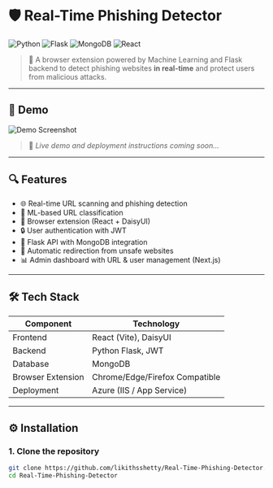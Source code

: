 # 🛡️ Real-Time Phishing Detector

![Python](https://img.shields.io/badge/Python-3.10%2B-blue?logo=python)
![Flask](https://img.shields.io/badge/Backend-Flask-green?logo=flask)
![MongoDB](https://img.shields.io/badge/Database-MongoDB-lightgrey?logo=mongodb)
![React](https://img.shields.io/badge/Frontend-React-blue?logo=react)

> 🔐 A browser extension powered by Machine Learning and Flask backend to detect phishing websites **in real-time** and protect users from malicious attacks.

---

## 📸 Demo

![Demo Screenshot](./assets/demo.gif)

> 🚧 _Live demo and deployment instructions coming soon..._

---

## 🔍 Features

- 🌐 Real-time URL scanning and phishing detection
- 🧠 ML-based URL classification
- 🧩 Browser extension (React + DaisyUI)
- 🔒 User authentication with JWT
- 📡 Flask API with MongoDB integration
- 🔔 Automatic redirection from unsafe websites
- 📊 Admin dashboard with URL & user management (Next.js)

---

## 🛠️ Tech Stack

| Component        | Technology                       |
|------------------|-----------------------------------|
| Frontend         | React (Vite), DaisyUI             |
| Backend          | Python Flask, JWT                |
| Database         | MongoDB                          |
| Browser Extension| Chrome/Edge/Firefox Compatible   |
| Deployment       | Azure (IIS / App Service)         |

---

## ⚙️ Installation

### 1. Clone the repository

```bash
git clone https://github.com/likithsshetty/Real-Time-Phishing-Detector.git
cd Real-Time-Phishing-Detector


